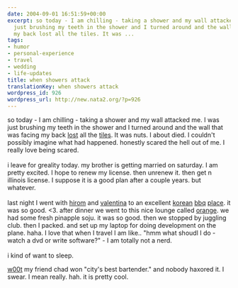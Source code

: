 ```yaml
---
date: 2004-09-01 16:51:59+00:00
excerpt: so today - I am chilling - taking a shower and my wall attacked me. I was
  just brushing my teeth in the shower and I turned around and the wall that was facing
  my back lost all the tiles. It was ...
tags:
- humor
- personal-experience
- travel
- wedding
- life-updates
title: when showers attack
translationKey: when showers attack
wordpress_id: 926
wordpress_url: http://new.nata2.org/?p=926
---
```


so today - I am chilling - taking a shower and my wall attacked me. I was just brushing my teeth in the shower and I turned around and the wall that was facing my back <a href="https://web.archive.org/web/20030814003134/http://www.nata2.info//pictures/misc/phone_camera/nokia_6600/010920040921/Nokia6600(430).jpg">lost</a> all the <a href="https://web.archive.org/web/20030814003134/http://www.nata2.info//pictures/misc/phone_camera/nokia_6600/010920040921/Nokia6600(429).jpg">tiles</a>. It was nuts. I about died. I couldn't possibly imagine what had happened. honestly scared the hell out of me. I really love being scared. <br/><br/>i leave for greality today. my brother is getting married on saturday. I am pretty excited. I hope to renew my license. then unrenew it. then get n illinois license. I suppose it is a good plan after a couple years. but whatever. <br/><br/>last night I went with <a href="https://web.archive.org/web/20030814003134/http://www.nata2.info//pictures/misc/phone_camera/nokia_6600/010920040017/Nokia6600(424).jpg">hirom</a> and <a href="https://web.archive.org/web/20030814003134/http://www.nata2.info//pictures/misc/phone_camera/nokia_6600/010920040017/Nokia6600(425).jpg">valentina</a> to an excellent <a href="https://web.archive.org/web/20030814003134/http://www.nata2.info//pictures/misc/phone_camera/nokia_6600/010920040017/Nokia6600(423).jpg">korean</a> <a href="https://web.archive.org/web/20030814003134/http://www.nata2.info//pictures/misc/phone_camera/nokia_6600/010920040017/Nokia6600(422).jpg">bbq</a> <a href="https://web.archive.org/web/20030814003134/http://www.nata2.info//pictures/misc/phone_camera/nokia_6600/010920040017/Nokia6600(426).jpg">place</a>. it was so good. <3. after dinner we went to this nice lounge called <a href="http://metromix.chicagotribune.com/search/43598,0,1932950.venue">orange</a>. we had some fresh pinapple soju. it was so good. then we stopped by juggling club. then I packed. and set up my laptop for doing development on the plane. haha. I love that when I travel I am like.. "hmm what shoudl I do - watch a dvd or write software?" - I am totally not a nerd. <br/><br/>i kind of want to sleep. 



<a href="http://metromix.chicagotribune.com/reviews/reader/mmx-040901-readerreviews-bartenderwinner,0,7128987.story?coll=mmx-home_top_hedsh2o">w00t</a> my friend chad won "city's best bartender." and nobody haxored it. I swear. I mean really. hah. it is pretty cool.